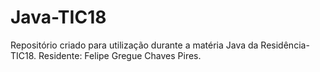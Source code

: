 # Java-TIC18
Repositório criado para utilização durante a matéria Java da Residência-TIC18. Residente: Felipe Gregue Chaves Pires.
